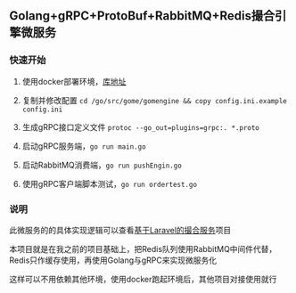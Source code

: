 ## Golang+gRPC+ProtoBuf+RabbitMQ+Redis撮合引擎微服务

### 快速开始

1. 使用docker部署环境，[库地址](https://github.com/stingbo/go_match_engine_docker)

2. 复制并修改配置 `cd /go/src/gome/gomengine && copy config.ini.example config.ini`

3. 生成gRPC接口定义文件 `protoc --go_out=plugins=grpc:. *.proto`

4. 启动gRPC服务端，`go run main.go`

5. 启动RabbitMQ消费端，`go run pushEngin.go`

6. 使用gRPC客户端脚本测试，`go run ordertest.go`

### 说明

此微服务的的具体实现逻辑可以查看[基于Laravel的撮合服务](https://github.com/stingbo/mengine)项目

本项目就是在我之前的项目基础上，把Redis队列使用RabbitMQ中间件代替，Redis只作缓存使用，再使用Golang与gRPC来实现微服务化

这样可以不用依赖其他环境，使用docker跑起环境后，其他项目对接使用就行

